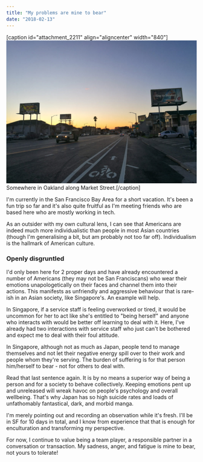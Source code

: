 ```yaml
---
title: "My problems are mine to bear"
date: "2018-02-13"
---
```


\[caption id="attachment\_2211" align="aligncenter" width="840"\]![sunset glowing horizon nickang blog](images/20180212-IMG_20180212_174838-nickang-blog-1024x768.jpg) Somewhere in Oakland along Market Street.\[/caption\]

I'm currently in the San Francisco Bay Area for a short vacation. It's been a fun trip so far and it's also quite fruitful as I'm meeting friends who are based here who are mostly working in tech.

As an outsider with my own cultural lens, I can see that Americans are indeed much more individualistic than people in most Asian countries (though I'm generalising a bit, but am probably not too far off). Individualism is the hallmark of American culture.

### Openly disgruntled

I'd only been here for 2 proper days and have already encountered a number of Americans (they may not be San Franciscans) who wear their emotions unapologetically on their faces and channel them into their actions. This manifests as unfriendly and aggressive behaviour that is rare-ish in an Asian society, like Singapore's. An example will help.

In Singapore, if a service staff is feeling overworked or tired, it would be uncommon for her to act like she's entitled to "being herself" and anyone who interacts with would be better off learning to deal with it. Here, I've already had two interactions with service staff who just can't be bothered and expect me to deal with their foul attitude.

In Singapore, although not as much as Japan, people tend to manage themselves and not let their negative energy spill over to their work and people whom they're serving. The burden of suffering is for that person him/herself to bear - not for others to deal with.

Read that last sentence again. It is by no means a superior way of being a person and for a society to behave collectively. Keeping emotions pent up and unreleased will wreak havoc on people's psychology and overall wellbeing. That's why Japan has so high suicide rates and loads of unfathomably fantastical, dark, and morbid manga.

I'm merely pointing out and recording an observation while it's fresh. I'll be in SF for 10 days in total, and I know from experience that that is enough for enculturation and transforming my perspective.

For now, I continue to value being a team player, a responsible partner in a conversation or transaction. My sadness, anger, and fatigue is mine to bear, not yours to tolerate!
